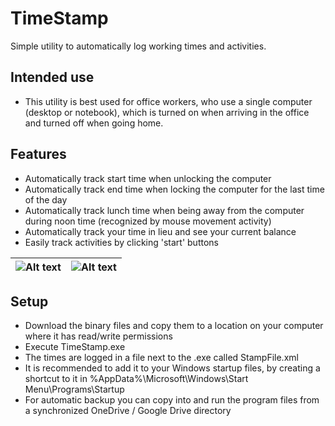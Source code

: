 # TimeStamp
Simple utility to automatically log working times and activities.

## Intended use
- This utility is best used for office workers, who use a single computer (desktop or notebook), which is turned on when arriving in the office and turned off when going home.


## Features

- Automatically track start time when unlocking the computer
- Automatically track end time when locking the computer for the last time of the day
- Automatically track lunch time when being away from the computer during noon time (recognized by mouse movement activity)
- Automatically track your time in lieu and see your current balance
- Easily track activities by clicking 'start' buttons

| ![Alt text](/../screenshots/Screenshots/Features.png?raw=true "Features") | ![Alt text](/../screenshots/Screenshots/Features%20(2).png?raw=true "Features") |
|:-------------:|:-------------:|





## Setup
- Download the binary files and copy them to a location on your computer where it has read/write permissions
- Execute TimeStamp.exe
- The times are logged in a file next to the .exe called StampFile.xml
- It is recommended to add it to your Windows startup files, by creating a shortcut to it in %AppData%\Microsoft\Windows\Start Menu\Programs\Startup
- For automatic backup you can copy into and run the program files from a synchronized OneDrive / Google Drive directory
